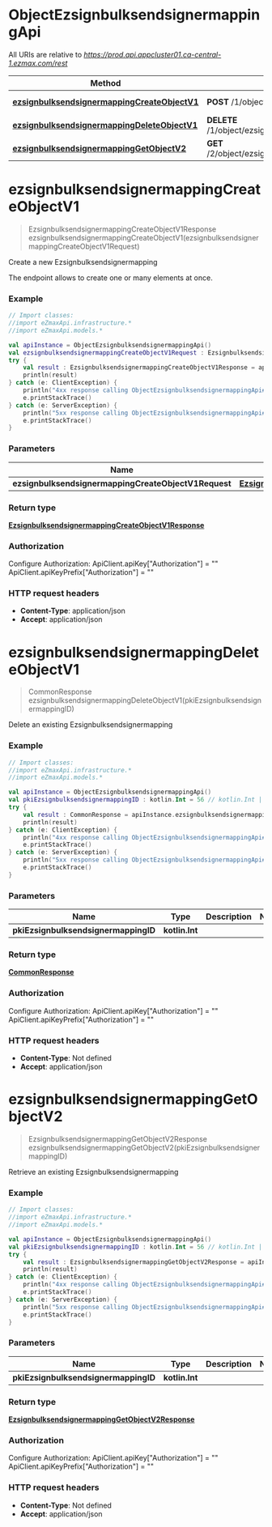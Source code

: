 # ObjectEzsignbulksendsignermappingApi

All URIs are relative to *https://prod.api.appcluster01.ca-central-1.ezmax.com/rest*

| Method | HTTP request | Description |
| ------------- | ------------- | ------------- |
| [**ezsignbulksendsignermappingCreateObjectV1**](ObjectEzsignbulksendsignermappingApi.md#ezsignbulksendsignermappingCreateObjectV1) | **POST** /1/object/ezsignbulksendsignermapping | Create a new Ezsignbulksendsignermapping |
| [**ezsignbulksendsignermappingDeleteObjectV1**](ObjectEzsignbulksendsignermappingApi.md#ezsignbulksendsignermappingDeleteObjectV1) | **DELETE** /1/object/ezsignbulksendsignermapping/{pkiEzsignbulksendsignermappingID} | Delete an existing Ezsignbulksendsignermapping |
| [**ezsignbulksendsignermappingGetObjectV2**](ObjectEzsignbulksendsignermappingApi.md#ezsignbulksendsignermappingGetObjectV2) | **GET** /2/object/ezsignbulksendsignermapping/{pkiEzsignbulksendsignermappingID} | Retrieve an existing Ezsignbulksendsignermapping |


<a id="ezsignbulksendsignermappingCreateObjectV1"></a>
# **ezsignbulksendsignermappingCreateObjectV1**
> EzsignbulksendsignermappingCreateObjectV1Response ezsignbulksendsignermappingCreateObjectV1(ezsignbulksendsignermappingCreateObjectV1Request)

Create a new Ezsignbulksendsignermapping

The endpoint allows to create one or many elements at once.

### Example
```kotlin
// Import classes:
//import eZmaxApi.infrastructure.*
//import eZmaxApi.models.*

val apiInstance = ObjectEzsignbulksendsignermappingApi()
val ezsignbulksendsignermappingCreateObjectV1Request : EzsignbulksendsignermappingCreateObjectV1Request =  // EzsignbulksendsignermappingCreateObjectV1Request | 
try {
    val result : EzsignbulksendsignermappingCreateObjectV1Response = apiInstance.ezsignbulksendsignermappingCreateObjectV1(ezsignbulksendsignermappingCreateObjectV1Request)
    println(result)
} catch (e: ClientException) {
    println("4xx response calling ObjectEzsignbulksendsignermappingApi#ezsignbulksendsignermappingCreateObjectV1")
    e.printStackTrace()
} catch (e: ServerException) {
    println("5xx response calling ObjectEzsignbulksendsignermappingApi#ezsignbulksendsignermappingCreateObjectV1")
    e.printStackTrace()
}
```

### Parameters
| Name | Type | Description  | Notes |
| ------------- | ------------- | ------------- | ------------- |
| **ezsignbulksendsignermappingCreateObjectV1Request** | [**EzsignbulksendsignermappingCreateObjectV1Request**](EzsignbulksendsignermappingCreateObjectV1Request.md)|  | |

### Return type

[**EzsignbulksendsignermappingCreateObjectV1Response**](EzsignbulksendsignermappingCreateObjectV1Response.md)

### Authorization


Configure Authorization:
    ApiClient.apiKey["Authorization"] = ""
    ApiClient.apiKeyPrefix["Authorization"] = ""

### HTTP request headers

 - **Content-Type**: application/json
 - **Accept**: application/json

<a id="ezsignbulksendsignermappingDeleteObjectV1"></a>
# **ezsignbulksendsignermappingDeleteObjectV1**
> CommonResponse ezsignbulksendsignermappingDeleteObjectV1(pkiEzsignbulksendsignermappingID)

Delete an existing Ezsignbulksendsignermapping



### Example
```kotlin
// Import classes:
//import eZmaxApi.infrastructure.*
//import eZmaxApi.models.*

val apiInstance = ObjectEzsignbulksendsignermappingApi()
val pkiEzsignbulksendsignermappingID : kotlin.Int = 56 // kotlin.Int | 
try {
    val result : CommonResponse = apiInstance.ezsignbulksendsignermappingDeleteObjectV1(pkiEzsignbulksendsignermappingID)
    println(result)
} catch (e: ClientException) {
    println("4xx response calling ObjectEzsignbulksendsignermappingApi#ezsignbulksendsignermappingDeleteObjectV1")
    e.printStackTrace()
} catch (e: ServerException) {
    println("5xx response calling ObjectEzsignbulksendsignermappingApi#ezsignbulksendsignermappingDeleteObjectV1")
    e.printStackTrace()
}
```

### Parameters
| Name | Type | Description  | Notes |
| ------------- | ------------- | ------------- | ------------- |
| **pkiEzsignbulksendsignermappingID** | **kotlin.Int**|  | |

### Return type

[**CommonResponse**](CommonResponse.md)

### Authorization


Configure Authorization:
    ApiClient.apiKey["Authorization"] = ""
    ApiClient.apiKeyPrefix["Authorization"] = ""

### HTTP request headers

 - **Content-Type**: Not defined
 - **Accept**: application/json

<a id="ezsignbulksendsignermappingGetObjectV2"></a>
# **ezsignbulksendsignermappingGetObjectV2**
> EzsignbulksendsignermappingGetObjectV2Response ezsignbulksendsignermappingGetObjectV2(pkiEzsignbulksendsignermappingID)

Retrieve an existing Ezsignbulksendsignermapping



### Example
```kotlin
// Import classes:
//import eZmaxApi.infrastructure.*
//import eZmaxApi.models.*

val apiInstance = ObjectEzsignbulksendsignermappingApi()
val pkiEzsignbulksendsignermappingID : kotlin.Int = 56 // kotlin.Int | 
try {
    val result : EzsignbulksendsignermappingGetObjectV2Response = apiInstance.ezsignbulksendsignermappingGetObjectV2(pkiEzsignbulksendsignermappingID)
    println(result)
} catch (e: ClientException) {
    println("4xx response calling ObjectEzsignbulksendsignermappingApi#ezsignbulksendsignermappingGetObjectV2")
    e.printStackTrace()
} catch (e: ServerException) {
    println("5xx response calling ObjectEzsignbulksendsignermappingApi#ezsignbulksendsignermappingGetObjectV2")
    e.printStackTrace()
}
```

### Parameters
| Name | Type | Description  | Notes |
| ------------- | ------------- | ------------- | ------------- |
| **pkiEzsignbulksendsignermappingID** | **kotlin.Int**|  | |

### Return type

[**EzsignbulksendsignermappingGetObjectV2Response**](EzsignbulksendsignermappingGetObjectV2Response.md)

### Authorization


Configure Authorization:
    ApiClient.apiKey["Authorization"] = ""
    ApiClient.apiKeyPrefix["Authorization"] = ""

### HTTP request headers

 - **Content-Type**: Not defined
 - **Accept**: application/json

